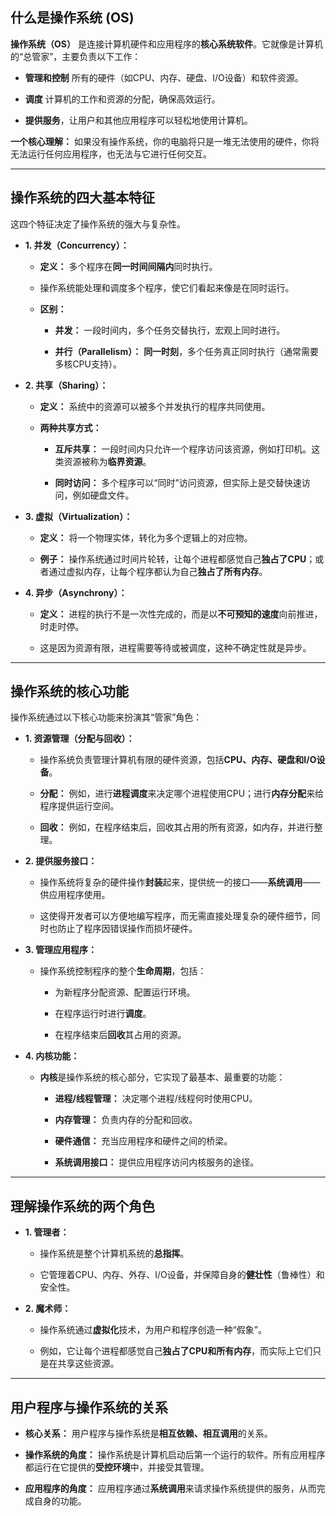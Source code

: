 ## 什么是操作系统 (OS)

**操作系统（OS）** 是连接计算机硬件和应用程序的**核心系统软件**。它就像是计算机的“总管家”，主要负责以下工作：

- **管理和控制** 所有的硬件（如CPU、内存、硬盘、I/O设备）和软件资源。
    
- **调度** 计算机的工作和资源的分配，确保高效运行。
    
- **提供服务**，让用户和其他应用程序可以轻松地使用计算机。
    

**一个核心理解：** 如果没有操作系统，你的电脑将只是一堆无法使用的硬件，你将无法运行任何应用程序，也无法与它进行任何交互。

---

## 操作系统的四大基本特征

这四个特征决定了操作系统的强大与复杂性。

- **1. 并发（Concurrency）：**
    
    - **定义：** 多个程序在**同一时间间隔内**同时执行。
        
    - 操作系统能处理和调度多个程序，使它们看起来像是在同时运行。
        
    - **区别：**
        
        - **并发：** 一段时间内，多个任务交替执行，宏观上同时进行。
            
        - **并行（Parallelism）：** **同一时刻**，多个任务真正同时执行（通常需要多核CPU支持）。
            
- **2. 共享（Sharing）：**
    
    - **定义：** 系统中的资源可以被多个并发执行的程序共同使用。
        
    - **两种共享方式：**
        
        - **互斥共享：** 一段时间内只允许一个程序访问该资源，例如打印机。这类资源被称为**临界资源**。
            
        - **同时访问：** 多个程序可以“同时”访问资源，但实际上是交替快速访问，例如硬盘文件。
            
- **3. 虚拟（Virtualization）：**
    
    - **定义：** 将一个物理实体，转化为多个逻辑上的对应物。
        
    - **例子：** 操作系统通过时间片轮转，让每个进程都感觉自己**独占了CPU**；或者通过虚拟内存，让每个程序都认为自己**独占了所有内存**。
        
- **4. 异步（Asynchrony）：**
    
    - **定义：** 进程的执行不是一次性完成的，而是以**不可预知的速度**向前推进，时走时停。
        
    - 这是因为资源有限，进程需要等待或被调度，这种不确定性就是异步。
        

---

## 操作系统的核心功能

操作系统通过以下核心功能来扮演其“管家”角色：

- **1. 资源管理（分配与回收）：**
    
    - 操作系统负责管理计算机有限的硬件资源，包括**CPU、内存、硬盘和I/O设备**。
        
    - **分配：** 例如，进行**进程调度**来决定哪个进程使用CPU；进行**内存分配**来给程序提供运行空间。
        
    - **回收：** 例如，在程序结束后，回收其占用的所有资源，如内存，并进行整理。
        
- **2. 提供服务接口：**
    
    - 操作系统将复杂的硬件操作**封装**起来，提供统一的接口——**系统调用**——供应用程序使用。
        
    - 这使得开发者可以方便地编写程序，而无需直接处理复杂的硬件细节，同时也防止了程序因错误操作而损坏硬件。
        
- **3. 管理应用程序：**
    
    - 操作系统控制程序的整个**生命周期**，包括：
        
        - 为新程序分配资源、配置运行环境。
            
        - 在程序运行时进行**调度**。
            
        - 在程序结束后**回收**其占用的资源。
            
- **4. 内核功能：**
    
    - **内核**是操作系统的核心部分，它实现了最基本、最重要的功能：
        
        - **进程/线程管理：** 决定哪个进程/线程何时使用CPU。
            
        - **内存管理：** 负责内存的分配和回收。
            
        - **硬件通信：** 充当应用程序和硬件之间的桥梁。
            
        - **系统调用接口：** 提供应用程序访问内核服务的途径。
            

---

## 理解操作系统的两个角色

- **1. 管理者：**
    
    - 操作系统是整个计算机系统的**总指挥**。
        
    - 它管理着CPU、内存、外存、I/O设备，并保障自身的**健壮性**（鲁棒性）和安全性。
        
- **2. 魔术师：**
    
    - 操作系统通过**虚拟化**技术，为用户和程序创造一种“假象”。
        
    - 例如，它让每个进程都感觉自己**独占了CPU和所有内存**，而实际上它们只是在共享这些资源。
        

---

## 用户程序与操作系统的关系

- **核心关系：** 用户程序与操作系统是**相互依赖、相互调用**的关系。
    
- **操作系统的角度：** 操作系统是计算机启动后第一个运行的软件。所有应用程序都运行在它提供的**受控环境**中，并接受其管理。
    
- **应用程序的角度：** 应用程序通过**系统调用**来请求操作系统提供的服务，从而完成自身的功能。